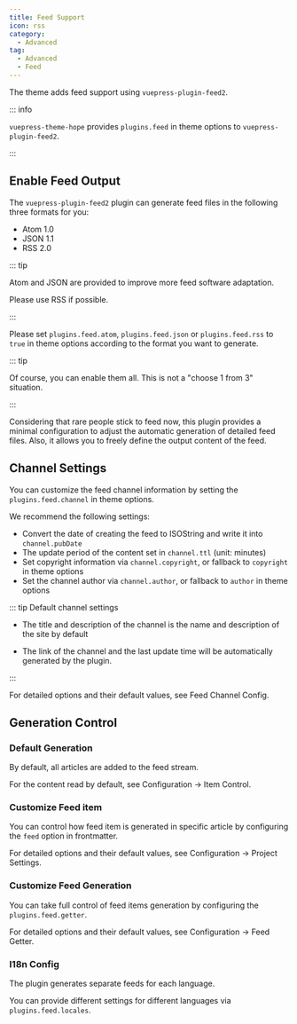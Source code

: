 ```yaml
---
title: Feed Support
icon: rss
category:
  - Advanced
tag:
  - Advanced
  - Feed
---
```


The theme adds feed support using <ProjectLink name="feed2">`vuepress-plugin-feed2`</ProjectLink>.

::: info

`vuepress-theme-hope` provides `plugins.feed` in theme options to `vuepress-plugin-feed2`.

:::

<!-- more -->

## Enable Feed Output

The `vuepress-plugin-feed2` plugin can generate feed files in the following three formats for you:

- Atom 1.0
- JSON 1.1
- RSS 2.0

::: tip

Atom and JSON are provided to improve more feed software adaptation.

Please use RSS if possible.

:::

Please set `plugins.feed.atom`, `plugins.feed.json` or `plugins.feed.rss` to `true` in theme options according to the format you want to generate.

::: tip

Of course, you can enable them all. This is not a "choose 1 from 3" situation.

:::

Considering that rare people stick to feed now, this plugin provides a minimal configuration to adjust the automatic generation of detailed feed files. Also, it allows you to freely define the output content of the feed.

## Channel Settings

You can customize the feed channel information by setting the `plugins.feed.channel` in theme options.

We recommend the following settings:

- Convert the date of creating the feed to ISOString and write it into `channel.pubDate`
- The update period of the content set in `channel.ttl` (unit: minutes)
- Set copyright information via `channel.copyright`, or fallback to `copyright` in theme options
- Set the channel author via `channel.author`, or fallback to `author` in theme options

::: tip Default channel settings

- The title and description of the channel is the name and description of the site by default

- The link of the channel and the last update time will be automatically generated by the plugin.

:::

For detailed options and their default values, see <ProjectLink name="feed2" path="/config/channel.html">Feed Channel Config</ProjectLink>.

## Generation Control

### Default Generation

By default, all articles are added to the feed stream.

For the content read by default, see <ProjectLink name="feed2" path="/config/item.html">Configuration → Item Control</ProjectLink>.

### Customize Feed item

You can control how feed item is generated in specific article by configuring the `feed` option in frontmatter.

For detailed options and their default values, see <ProjectLink name="feed2" path="/config/item.html">Configuration → Project Settings</ProjectLink>.

### Customize Feed Generation

You can take full control of feed items generation by configuring the `plugins.feed.getter`.

For detailed options and their default values, see <ProjectLink name="feed2" path="/config/getter.html">Configuration → Feed Getter</ProjectLink>.

### I18n Config

The plugin generates separate feeds for each language.

You can provide different settings for different languages via `plugins.feed.locales`.
